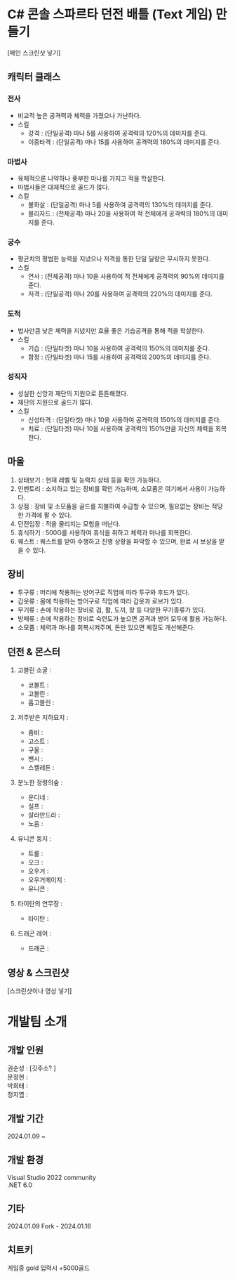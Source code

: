 # C# 콘솔 스파르타 던전 배틀 (Text 게임) 만들기

[메인 스크린샷 넣기]

## 캐릭터 클래스

### 전사

- 비교적 높은 공격력과 체력을 가졌으나 가난하다.
- 스킬
  - 강격 : (단일공격) 마나 5를 사용하여 공격력의 120%의 데미지를 준다.
  - 이중타격 : (단일공격) 마나 15를 사용하여 공격력의 180%의 데미지를 준다.

### 마법사

- 육체적으론 나약하나 풍부한 마나를 가지고 적을 학살한다.
- 마법사들은 대체적으로 골드가 많다.
- 스킬
  - 불화살 : (단일공격) 마나 5를 사용하여 공격력의 130%의 데미지를 준다.
  - 블리자드 : (전체공격) 마나 20을 사용하여 적 전체에게 공격력의 180%의 데미지를 준다.

### 궁수

- 평균치의 평범한 능력을 지녔으나 저격을 통한 단일 딜량은 무시하지 못한다.
- 스킬
  - 연사 : (전체공격) 마나 10을 사용하여 적 전체에게 공격력의 90%의 데미지를 준다.
  - 저격 : (단일공격) 마나 20를 사용하여 공격력의 220%의 데미지를 준다.

### 도적

- 법사만큼 낮은 체력을 지녔지만 효율 좋은 기습공격을 통해 적을 학살한다.
- 스킬
  - 기습 : (단일타겟) 마나 10을 사용하여 공격력의 150%의 데미지를 준다.
  - 함정 : (단일타겟) 마나 15를 사용하여 공격력의 200%의 데미지를 준다.

### 성직자

- 성실한 신앙과 재단의 지원으로 튼튼해졌다.
- 재단의 지원으로 골드가 많다.
- 스킬
  - 신성타격 : (단일타겟) 마나 10을 사용하여 공격력의 150%의 데미지를 준다.
  - 치료 : (단일타겟) 마나 10을 사용하여 공격력의 150%만큼 자신의 체력을 회복한다.

## 마을

1. 상태보기 : 현재 레벨 및 능력치 상태 등을 확인 가능하다.
2. 인벤토리 : 소지하고 있는 장비를 확인 가능하며, 소모품은 여기에서 사용이 가능하다.
3. 상점 : 장비 및 소모품을 골드를 지불하여 수급할 수 있으며, 필요없는 장비는 적당한 가격에 팔 수 있다.
4. 던전입장 : 적을 물리치는 모험을 떠난다.
5. 휴식하기 : 500G를 사용하여 휴식을 취하고 체력과 마나를 회복한다.
6. 퀘스트 : 퀘스트를 받아 수행하고 진행 상황을 파악할 수 있으며, 완료 시 보상을 받을 수 있다.

## 장비

- 투구류 : 머리에 착용하는 방어구로 직업에 따라 투구와 후드가 있다.
- 갑옷류 : 몸에 착용하는 방어구로 직업에 따라 갑옷과 로브가 있다.
- 무기류 : 손에 착용하는 장비로 검, 활, 도끼, 창 등 다양한 무기종류가 있다.
- 방패류 : 손에 착용하는 장비로 숙련도가 높으면 공격과 방어 모두에 활용 가능하다.
- 소모품 : 체력과 마나를 회복시켜주며, 돈만 있으면 체질도 개선해준다.

## 던전 & 몬스터

1. 고블린 소굴 :

   - 코볼트 :
   - 고블린 :
   - 홉고블린 :

2. 저주받은 지하묘지 :

   - 좀비 :
   - 고스트 :
   - 구울 :
   - 밴시 :
   - 스켈레톤 :

3. 분노한 정령의숲 :

   - 운디네 :
   - 실프 :
   - 살라만드라 :
   - 노움 :

4. 유니콘 둥지 :

   - 트롤 :
   - 오크 :
   - 오우거 :
   - 오우거메이지 :
   - 유니콘 :

5. 타이탄의 연무장 :

   - 타이탄 :

6. 드래곤 레어 :
   - 드래곤 :

## 영상 & 스크린샷

[스크린샷이나 영상 넣기]

# 개발팀 소개

## 개발 인원

권순성 : [깃주소? ]  
문정현 :  
박희태 :  
정지엽 :

## 개발 기간

2024.01.09 ~

## 개발 환경

Visual Studio 2022 community  
.NET 6.0

## 기타

2024.01.09 Fork - 2024.01.16

## 치트키

게임중 gold 입력시 +5000골드
